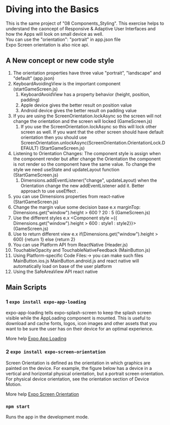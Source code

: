 # Diving into the Basics

This is the same project of "08 Components_Styling". This exercise helps to understand the caoncept of Responsive & Adaptive User Interfaces and how the Apps will look on small device as well. \
You can use the "orientation": "portrait" in app.json file \
Expo Screen orientation is also nice api.

## A New concept or new code style

1. The orientation properties have three value "portrait", "landscape" and "default" (app.json)
2. KeyboardAvoidingView is the important component (startGameScreen.js)
   1. KeyboardAvoidView has a property behavior (height, position, padding)
   2. Apple device gives the better result on position value
   3. Android device gives the better result on padding value
3. If you are using the ScreenOrientation.lockAsync so the screen will not change the orientation and the screen will locked (GameScreen.js)
   1. If you use the ScreenOrientation.lockAsync so this will lock other screen as well. If you want that the other screen should have default orientation
      then you should use ScreenOrientation.unlockAsync(ScreenOrientation.OrientationLock.DEFAULT) (StartGameScreen.js)
4. Listening to Orientation Changes: The component style is assign when the component render but after change the Orientation the component is not render so the component have the same value. To change the style we need useState and updateLayout function (StartGameScreen.js)
   1. Dimensions.addEventListener("change", updateLayout) when the Orientation change the new addEventListener add it. Better approach to use useEffect .
5. you can use Dimensions properties from react-native (StartGameScreen.js)
6. Change the margin value some decision base e.x marginTop: Dimensions.get("window").height > 600 ? 20 : 5 (GameScreen.js)
7. Use the different styles e.x <Component style ={{ Dimensions.get("window").height > 600 : style1 : style2}}> (GameScreen.js)
8. Use to return different view e.x if(Dimensions.get("window").height > 600) {return <View>1<View>} else {return <View>2<View>}
9. You can use Platform API from ReactNative (Header.js)
10. TouchableOpacity and TouchableNativeFeedback (MainButton.js)
11. Using Platform-specific Code Files:-> you can make such files MainButton.ios.js MainButton.android.js and react native will automatically load on base of the user platform
12. Using the SafeAreaView API react native

## Main Scripts

### 1 `expo install expo-app-loading`

expo-app-loading tells expo-splash-screen to keep the splash screen visible while the AppLoading component is mounted.
This is useful to download and cache fonts, logos, icon images and other assets that you want to be sure the user has on their device for an optimal experience.

More help [Expo App Loading](https://docs.expo.io/versions/latest/sdk/app-loading/)

### 2 `expo install expo-screen-orientation`

Screen Orientation is defined as the orientation in which graphics are painted on the device. For example, the figure below has a device in a vertical and horizontal physical orientation, but a portrait screen orientation. For physical device orientation, see the orientation section of Device Motion.

More help [ Expo Screen Orientation](https://docs.expo.dev/versions/latest/sdk/screen-orientation/)

### `npm start`

Runs the app in the development mode.<br />
